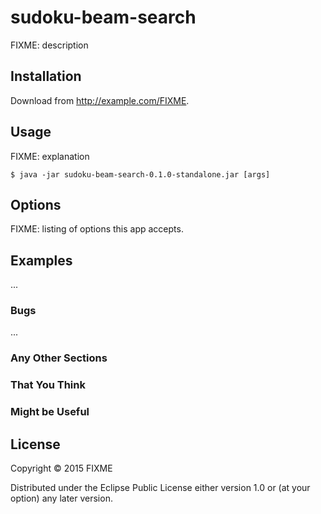 # sudoku-beam-search

FIXME: description

## Installation

Download from http://example.com/FIXME.

## Usage

FIXME: explanation

    $ java -jar sudoku-beam-search-0.1.0-standalone.jar [args]

## Options

FIXME: listing of options this app accepts.

## Examples

...

### Bugs

...

### Any Other Sections
### That You Think
### Might be Useful

## License

Copyright © 2015 FIXME

Distributed under the Eclipse Public License either version 1.0 or (at
your option) any later version.
